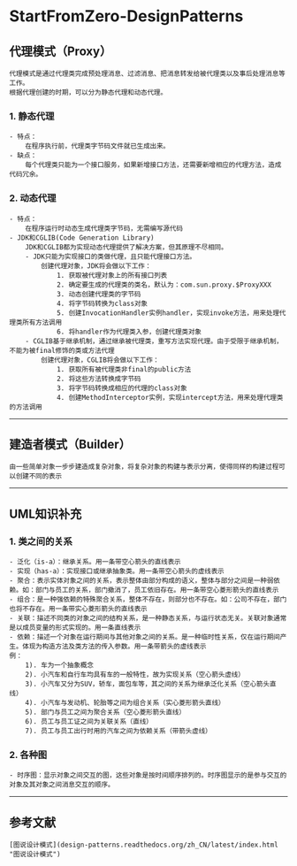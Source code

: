 # StartFromZero-DesignPatterns
## 代理模式（Proxy）
	代理模式是通过代理类完成预处理消息、过滤消息、把消息转发给被代理类以及事后处理消息等工作。
	根据代理创建的时期，可以分为静态代理和动态代理。
### 1. 静态代理
	- 特点：
		在程序执行前，代理类字节码文件就已生成出来。
	- 缺点：
		每个代理类只能为一个接口服务，如果新增接口方法，还需要新增相应的代理方法，造成代码冗余。
### 2. 动态代理
	- 特点：
		在程序运行时动态生成代理类字节码，无需编写源代码
	- JDK和CGLIB(Code Generation Library)
		JDK和CGLIB都为实现动态代理提供了解决方案，但其原理不尽相同。
		- JDK只能为实现接口的类做代理，且只能代理接口方法。
			创建代理对象，JDK将会做以下工作：
				1. 获取被代理对象上的所有接口列表
				2. 确定要生成的代理类的类名，默认为：com.sun.proxy.$ProxyXXX
				3. 动态创建代理类的字节码
				4. 将字节码转换为class对象
				5. 创建InvocationHandler实例handler，实现invoke方法，用来处理代理类所有方法调用
				6. 将handler作为代理类入参，创建代理类对象
		- CGLIB基于继承机制，通过继承被代理类，重写方法实现代理。由于受限于继承机制，不能为被final修饰的类或方法代理
			创建代理对象，CGLIB将会做以下工作：
				1. 获取所有被代理类非final的public方法
				2. 将这些方法转换成字节码
				3. 将字节码转换成相应的代理的class对象
				4. 创建MethodInterceptor实例，实现intercept方法，用来处理代理类的方法调用

---			
## 建造者模式（Builder）
	由一些简单对象一步步建造成复杂对象，将复杂对象的构建与表示分离，使得同样的构建过程可以创建不同的表示

---
## UML知识补充
### 1. 类之间的关系
	- 泛化（is-a）：继承关系。用一条带空心箭头的直线表示
	- 实现（has-a）：实现接口或继承抽象类。用一条带空心箭头的虚线表示
	- 聚合：表示实体对象之间的关系，表示整体由部分构成的语义，整体与部分之间是一种弱依赖。如：部门与员工的关系，部门撤消了，员工依旧存在。用一条带空心菱形箭头的直线表示
	- 组合：是一种强依赖的特殊聚合关系，整体不存在，则部分也不存在。如：公司不存在，部门也将不存在。用一条带实心菱形箭头的直线表示
	- 关联：描述不同类的对象之间的结构关系，是一种静态关系，与运行状态无关。关联对象通常是以成员变量的形式实现的。用一条直线表示
	- 依赖：描述一个对象在运行期间与其他对象之间的关系。是一种临时性关系，仅在运行期间产生。体现为构造方法及类方法的传入参数。用一条带箭头的虚线表示
	例：
		1). 车为一个抽象概念
		2). 小汽车和自行车均具有车的一般特性，故为实现关系（空心箭头虚线）
		3). 小汽车又分为SUV，轿车，面包车等，其之间的关系为继承泛化关系（空心箭头直线）
		4). 小汽车与发动机、轮胎等之间为组合关系（实心菱形箭头直线）
		5). 部门与员工之间为聚合关系（空心菱形箭头直线）
		6). 员工与员工证之间为关联关系（直线）
		7). 员工与员工出行时用的汽车之间为依赖关系（带箭头虚线）

### 2. 各种图
	- 时序图：显示对象之间交互的图，这些对象是按时间顺序排列的。时序图显示的是参与交互的对象及其对象之间消息交互的顺序。
---

##  参考文献
	[图说设计模式](design-patterns.readthedocs.org/zh_CN/latest/index.html "图说设计模式")